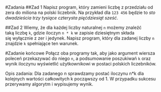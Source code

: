 #Zadania
##Zad 1
Napisz program, który zamieni liczbę z przedziału od zera do miliona na polski liczebnik. Na przykład dla `123 456` będzie to *sto dwadzieścia trzy tysiące czterysta pięćdziesiąt sześć*.

##Zad 2
Wiemy, że dla każdej liczby naturalnej `n` możemy znaleźć taką liczbę `k`, gdzie iloczyn `n * k` w zapisie dziesiętnym składa się wyłącznie z zer i jedynek. Napisz program, który dla zadanej liczby `n` znajdzie `k` spełniające ten warunek.

#Zadanie końcowe
Połącz oba programy tak, aby jako argument wiersza poleceń przekazywać do niego `n`, a podsumowanie poszukiwań `k` oraz wynik iloczynu wyświetlić użytkownikowi w postaci polskich liczebników.

Opis zadania:
Dla zadanego n sprawdzamy postać iloczynu n*k dla kolejnych wartości całkowitych k począwszy od 1. W przypadku sukcesu przerywamy algorytm i wypisujemy wynik. 